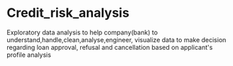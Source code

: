 # Credit_risk_analysis
Exploratory data analysis to help company(bank) to understand,handle,clean,analyse,engineer, visualize data to  make decision regarding loan approval, refusal and cancellation based on applicant's profile analysis
